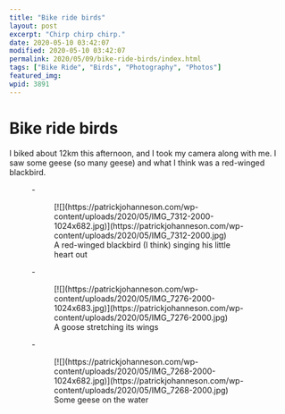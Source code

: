 ```yaml
---
title: "Bike ride birds"
layout: post
excerpt: "Chirp chirp chirp."
date: 2020-05-10 03:42:07
modified: 2020-05-10 03:42:07
permalink: 2020/05/09/bike-ride-birds/index.html
tags: ["Bike Ride", "Birds", "Photography", "Photos"]
featured_img: 
wpid: 3891
---
```


# Bike ride birds

I biked about 12km this afternoon, and I took my camera along with me. I saw some geese (so many geese) and what I think was a red-winged blackbird.

<figure class="is-layout-flex wp-block-gallery-44 wp-block-gallery columns-3 is-cropped">- <figure>[![](https://patrickjohanneson.com/wp-content/uploads/2020/05/IMG_7312-2000-1024x682.jpg)](https://patrickjohanneson.com/wp-content/uploads/2020/05/IMG_7312-2000.jpg)<figcaption class="blocks-gallery-item__caption">A red-winged blackbird (I think) singing his little heart out</figcaption></figure>
- <figure>[![](https://patrickjohanneson.com/wp-content/uploads/2020/05/IMG_7276-2000-1024x683.jpg)](https://patrickjohanneson.com/wp-content/uploads/2020/05/IMG_7276-2000.jpg)<figcaption class="blocks-gallery-item__caption">A goose stretching its wings</figcaption></figure>
- <figure>[![](https://patrickjohanneson.com/wp-content/uploads/2020/05/IMG_7268-2000-1024x682.jpg)](https://patrickjohanneson.com/wp-content/uploads/2020/05/IMG_7268-2000.jpg)<figcaption class="blocks-gallery-item__caption">Some geese on the water</figcaption></figure>

</figure>